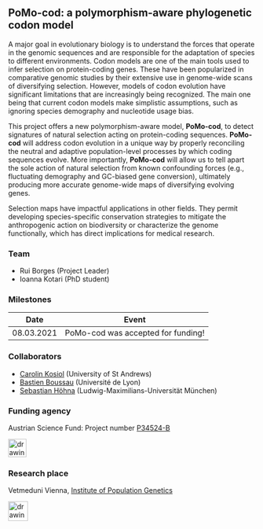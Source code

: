 ## PoMo-cod: a polymorphism-aware phylogenetic codon model

A major goal in evolutionary biology is to understand the forces that operate in the genomic sequences and are responsible for the adaptation of species to different environments. Codon models are one of the main tools used to infer selection on protein-coding genes. These have been popularized in comparative genomic studies by their extensive use in genome-wide scans of diversifying selection. However, models of codon evolution have significant limitations that are increasingly being recognized. The main one being that current codon models make simplistic assumptions, such as ignoring species demography and nucleotide usage bias. 

This project offers a new polymorphism-aware model, **PoMo-cod**, to detect signatures of natural selection acting on protein-coding sequences. **PoMo-cod** will address codon evolution in a unique way by properly reconciling the neutral and adaptive population-level processes by which coding sequences evolve. More importantly, **PoMo-cod** will allow us to tell apart the sole action of natural selection from known confounding forces (e.g., fluctuating demography and GC-biased gene conversion), ultimately producing more accurate genome-wide maps of diversifying evolving genes. 

Selection maps have impactful applications in other fields. They permit developing species-specific conservation strategies to mitigate the anthropogenic action on biodiversity or characterize the genome functionally, which has direct implications for medical research.




### Team

* Rui Borges (Project Leader)
* Ioanna Kotari (PhD student)


### Milestones

| Date  | Event  |
|---|---|
| 08.03.2021   | PoMo-cod was accepted for funding!  |



### Collaborators

* [Carolin Kosiol](https://risweb.st-andrews.ac.uk/portal/en/persons/carolin-kosiol(c9f40ab1-9f6d-4739-b827-f572db24bbd5).html) (University of St Andrews)
* [Bastien Boussau](https://lbbe.univ-lyon1.fr/-Boussau-Bastien-.html?lang=fr) (Université de Lyon)
* [Sebastian Höhna](https://hoehnalab.github.io//) (Ludwig-Maximilians-Universität München)



### Funding agency

Austrian Science Fund: Project number [P34524-B](https://pf.fwf.ac.at/en/research-in-practice/project-finder/53000)

<img src="https://encrypted-tbn0.gstatic.com/images?q=tbn:ANd9GcTqtEqWVgoHFUFuLA1IAJvk4-msp4ogQmS51dZiL7ik4z8KM5ZsLvSVWayBAB_ktNuCFw&usqp=CAU" alt="drawing" height="37"/>


### Research place

Vetmeduni Vienna, [Institute of Population Genetics](https://www.vetmeduni.ac.at/en/population-genetics/)

<img src="https://encrypted-tbn0.gstatic.com/images?q=tbn:ANd9GcTqtEqWVgoHFUFuLA1IAJvk4-msp4ogQmS51dZiL7ik4z8KM5ZsLvSVWayBAB_ktNuCFw&usqp=CAU" alt="drawing" height="40"/>
